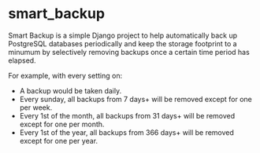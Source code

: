 # smart_backup

Smart Backup is a simple Django project to help automatically back up PostgreSQL databases periodically and keep the storage footprint to a minumum by selectively removing backups once a certain time period has elapsed.

For example, with every setting on:

- A backup would be taken daily.
- Every sunday, all backups from 7 days+ will be removed except for one per week.
- Every 1st of the month, all backups from 31 days+ will be removed except for one per month.
- Every 1st of the year, all backups from 366 days+ will be removed except for one per year.

